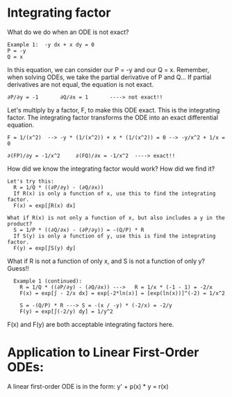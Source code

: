 # Integrating factor
What do we do when an ODE is not exact?

    Example 1:  -y dx + x dy = 0
    P = -y
    Q = x

In this equation, we can consider our P = -y and our Q = x. Remember, when solving ODEs, we take the partial derivative of P and Q... If partial derivatives are not equal, the equation is not exact. 

    ∂P/∂y = -1       ∂Q/∂x = 1       ----> not exact!!

Let's multiply by a factor, F, to make this ODE exact. This is the integrating factor. The integrating factor transforms the ODE into an exact differential equation.

    F = 1/(x^2)  --> -y * (1/(x^2)) + x * (1/(x^2)) = 0 --> -y/x^2 + 1/x = 0

    ∂(FP)/∂y = -1/x^2     ∂(FQ)/∂x = -1/x^2  ----> exact!! 

How did we know the integrating factor would work? How did we find it?

    Let's try this:
      R = 1/Q * ((∂P/∂y) - (∂Q/∂x)) 
      If R(x) is only a function of x, use this to find the integrating factor. 
      F(x) = exp[∫R(x) dx]

    What if R(x) is not only a function of x, but also includes a y in the product?
      S = 1/P * ((∂Q/∂x) - (∂P/∂y)) = -(Q/P) * R
      If S(y) is only a function of y, use this is find the integrating factor.
      F(y) = exp[∫S(y) dy]
What if R is not a function of only x, and S is not a function of only y? 
      Guess!!

      Example 1 (continued): 
        R = 1/Q * ((∂P/∂y) - (∂Q/∂x)) --->   R = 1/x * (-1 - 1) = -2/x
        F(x) = exp[∫ - 2/x dx] = exp[-2*ln(x)] = [exp(ln(x))]^(-2) = 1/x^2

        S = -(Q/P) * R ---> S = -(x / -y) * (-2/x) = -2/y
        F(y) = exp[∫(-2/y) dy] = 1/y^2
F(x) and F(y) are both acceptable integrating factors here.  

# Application to Linear First-Order ODEs:
A linear first-order ODE is in the form: 
  y' + p(x) * y = r(x)

        





